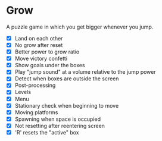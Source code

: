# Grow

A puzzle game in which you get bigger whenever you jump.

* [x] Land on each other
* [x] No grow after reset
* [x] Better power to grow ratio
* [x] Move victory confetti
* [x] Show goals under the boxes
* [x] Play "jump sound" at a volume relative to the jump power
* [x] Detect when boxes are outside the screen
* [x] Post-processing
* [x] Levels
* [x] Menu
* [x] Stationary check when beginning to move
* [x] Moving platforms
* [x] Spawning when space is occupied
* [x] Not resetting after reentering screen
* [x] 'R' resets the "active" box